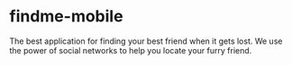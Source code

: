 # findme-mobile
The best application for finding your best friend when it gets lost. We use the power of social networks to help you locate your furry friend.
